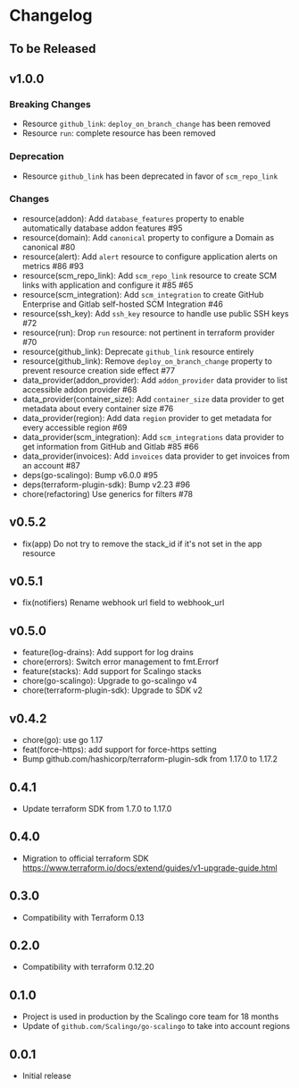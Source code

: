 # Changelog

## To be Released

## v1.0.0

### Breaking Changes

* Resource `github_link`: `deploy_on_branch_change` has been removed
* Resource `run`: complete resource has been removed

### Deprecation

* Resource `github_link` has been deprecated in favor of `scm_repo_link`

### Changes

* resource(addon): Add `database_features` property to enable automatically database addon features #95
* resource(domain): Add `canonical` property to configure a Domain as canonical #80
* resource(alert): Add `alert` resource to configure application alerts on metrics #86 #93
* resource(scm_repo_link): Add `scm_repo_link` resource to create SCM links with application and configure it #85 #65
* resource(scm_integration): Add `scm_integration` to create GitHub Enterprise and Gitlab self-hosted SCM Integration #46
* resource(ssh_key): Add `ssh_key` resource to handle use public SSH keys #72
* resource(run): Drop `run` resource: not pertinent in terraform provider #70
* resource(github_link): Deprecate `github_link` resource entirely
* resource(github_link): Remove `deploy_on_branch_change` property to prevent resource creation side effect #77
* data_provider(addon_provider): Add `addon_provider` data provider to list accessible addon provider #68
* data_provider(container_size): Add `container_size` data provider to get metadata about every container size #76
* data_provider(region): Add data `region` provider to get metadata for every accessible region #69
* data_provider(scm_integration): Add `scm_integrations` data provider to get information from GitHub and Gitlab #85 #66
* data_provider(invoices): Add `invoices` data provider to get invoices from an account #87
* deps(go-scalingo): Bump v6.0.0 #95
* deps(terraform-plugin-sdk): Bump v2.23 #96
* chore(refactoring) Use generics for filters #78

## v0.5.2

* fix(app) Do not try to remove the stack_id if it's not set in the app resource

## v0.5.1

* fix(notifiers) Rename webhook url field to webhook_url

## v0.5.0

* feature(log-drains): Add support for log drains
* chore(errors): Switch error management to fmt.Errorf
* feature(stacks): Add support for Scalingo stacks
* chore(go-scalingo): Upgrade to go-scalingo v4
* chore(terraform-plugin-sdk): Upgrade to SDK v2

## v0.4.2

* chore(go): use go 1.17
* feat(force-https): add support for force-https setting
* Bump github.com/hashicorp/terraform-plugin-sdk from 1.17.0 to 1.17.2

## 0.4.1

* Update terraform SDK from 1.7.0 to 1.17.0

## 0.4.0

* Migration to official terraform SDK
  https://www.terraform.io/docs/extend/guides/v1-upgrade-guide.html

## 0.3.0

* Compatibility with Terraform 0.13

## 0.2.0

* Compatibility with terraform 0.12.20

## 0.1.0

* Project is used in production by the Scalingo core team for 18 months
* Update of `github.com/Scalingo/go-scalingo` to take into account regions

## 0.0.1

* Initial release
